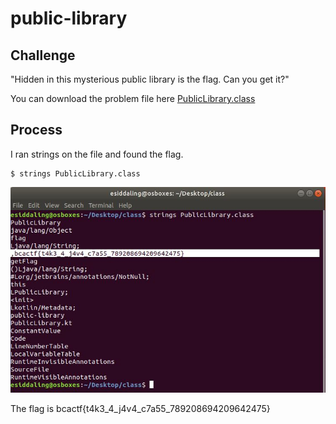 # public-library

## Challenge

"Hidden in this mysterious public library is the flag. Can you get it?"

You can download the problem file here [PublicLibrary.class](PublicLibrary.class)

## Process

I ran strings on the file and found the flag.

```
$ strings PublicLibrary.class
```

![Capture.JPG](Capture.JPG)

The flag is bcactf{t4k3_4_j4v4_c7a55_789208694209642475}